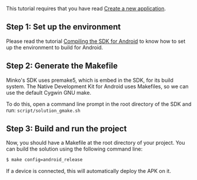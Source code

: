 This tutorial requires that you have read [Create a new application](Create_a_new_application.md).

Step 1: Set up the environment
------------------------------

Please read the tutorial [Compiling the SDK for Android](Compiling_the_SDK_for_Android.md) to know how to set up the environment to build for Android.

Step 2: Generate the Makefile
-----------------------------

Minko's SDK uses premake5, which is embed in the SDK, for its build system. The Native Development Kit for Android uses Makefiles, so we can use the default Cygwin GNU make.

To do this, open a command line prompt in the root directory of the SDK and run: `script/solution_gmake.sh`

Step 3: Build and run the project
---------------------------------

Now, you should have a Makefile at the root directory of your project. You can build the solution using the following command line:


```bash
$ make config=android_release
```


If a device is connected, this will automatically deploy the APK on it.
